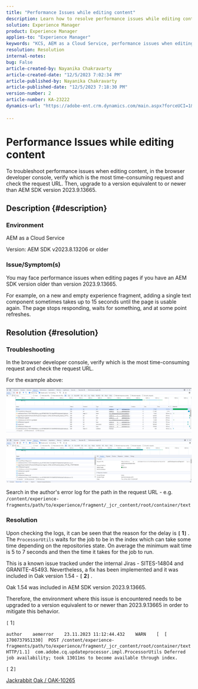 ```yaml
---
title: "Performance Issues while editing content"
description: Learn how to resolve performance issues while editing content. Upgrade to a version same as or newer than AEM SDK version 2023.9.13665.
solution: Experience Manager
product: Experience Manager
applies-to: "Experience Manager"
keywords: "KCS, AEM as a Cloud Service, performance issues when editing pages, "
resolution: Resolution
internal-notes: 
bug: False
article-created-by: Nayanika Chakravarty
article-created-date: "12/5/2023 7:02:34 PM"
article-published-by: Nayanika Chakravarty
article-published-date: "12/5/2023 7:18:30 PM"
version-number: 2
article-number: KA-23222
dynamics-url: "https://adobe-ent.crm.dynamics.com/main.aspx?forceUCI=1&pagetype=entityrecord&etn=knowledgearticle&id=043862d7-a093-ee11-be37-6045bd006793"

---
```

# Performance Issues while editing content


To troubleshoot performance issues when editing content, in the browser developer console, verify which is the most time-consuming request and check the request URL. Then, upgrade to a version equivalent to or newer than AEM SDK version 2023.9.13665.

## Description {#description}


### Environment

AEM as a Cloud Service

Version: AEM SDK v2023.8.13206 or older

### Issue/Symptom(s)

You may face performance issues when editing pages if you have an AEM SDK version older than version 2023.9.13665.

For example, on a new and empty experience fragment, adding a single text component sometimes takes up to 15 seconds until the page is usable again. The page stops responding, waits for something, and at some point refreshes.


## Resolution {#resolution}


### Troubleshooting

In the browser developer console, verify which is the most time-consuming request and check the request URL.

For the example above:

![](assets/20d78534-ad8a-ee11-8179-6045bd006a22.png)

![](assets/76c14aea-ad8a-ee11-8179-6045bd006a22.png)

Search in the author's error log for the path in the request URL - e.g. `/content/experience-fragments/path/to/experience/fragment/_jcr_content/root/container/text`

### Resolution

Upon checking the logs, it can be seen that the reason for the delay is <b>`[` 1`]` </b>. The `ProcessorUtils` waits for the job to be in the index which can take some time depending on the repositories state. On average the minimum wait time is 5 to 7 seconds and then the time it takes for the job to run.

This is a known issue tracked under the internal Jiras - SITES-14804 and GRANITE-45493. Nevertheless, a fix has been implemented and it was included in Oak version 1.54 - <b>`[` 2`]` </b>.

Oak 1.54 was included in AEM SDK version 2023.9.13665.

Therefore, the environment where this issue is encountered needs to be upgraded to a version equivalent to or newer than 2023.9.13665 in order to mitigate this behavior.

`[` 1`]`


```
author    aemerror    23.11.2023 11:12:44.432    WARN    [  [ 1700737951330]  POST /content/experience-fragments/path/to/experience/fragment/_jcr_content/root/container/text HTTP/1.1]  com.adobe.cq.updateprocessor.impl.ProcessorUtils Deferred job availability; took 13011ms to become available through index.
```


`[` 2`]`

[Jackrabbit Oak / OAK-10265](https://issues.apache.org/jira/browse/OAK-10265)
